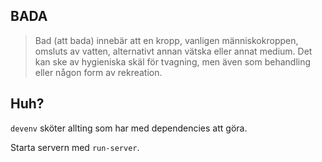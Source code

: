 ## BADA

> Bad (att bada) innebär att en kropp, vanligen människokroppen, omsluts av vatten, alternativt annan vätska eller annat medium. Det kan ske av hygieniska skäl för tvagning, men även som behandling eller någon form av rekreation.

## Huh?

`devenv` sköter allting som har med dependencies att göra.

Starta servern med `run-server`.
